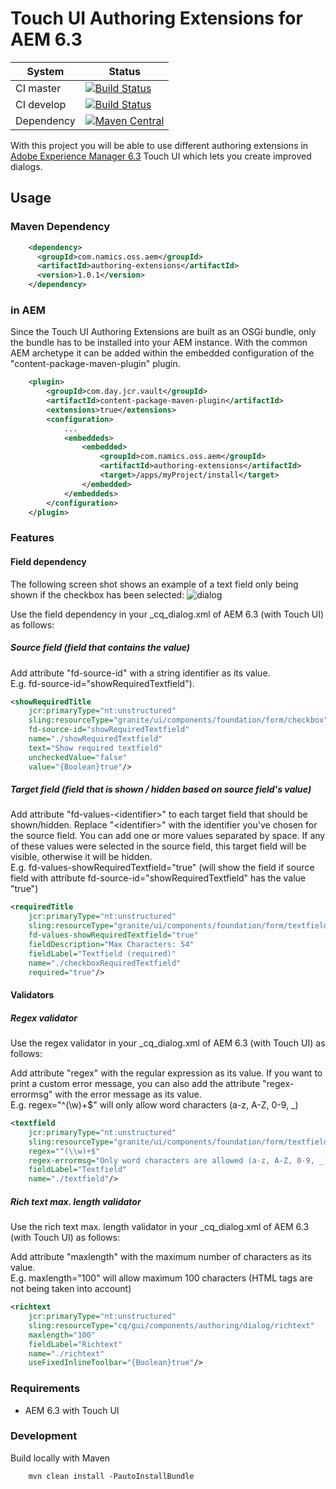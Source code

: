 # Touch UI Authoring Extensions for AEM 6.3

System        | Status
--------------|------------------------------------------------        
CI master     | [![Build Status][travis-master]][travis-url]
CI develop    | [![Build Status][travis-develop]][travis-url]
Dependency    | [![Maven Central][maven-central-version]][maven-central]

With this project you will be able to use different authoring extensions in [Adobe Experience Manager 6.3](https://helpx.adobe.com/experience-manager/6-3/release-notes.html) Touch UI which lets you create improved dialogs.

## Usage

### Maven Dependency
```xml
    <dependency>
      <groupId>com.namics.oss.aem</groupId>
      <artifactId>authoring-extensions</artifactId>
      <version>1.0.1</version>
    </dependency>
```

### in AEM
Since the Touch UI Authoring Extensions are built as an OSGi bundle, only the bundle has to be installed into your AEM instance. 
With the common AEM archetype it can be added within the embedded configuration of the "content-package-maven-plugin" plugin.
```xml
    <plugin>
        <groupId>com.day.jcr.vault</groupId>
        <artifactId>content-package-maven-plugin</artifactId>
        <extensions>true</extensions>
        <configuration>
            ...
            <embeddeds>
                <embedded>
                    <groupId>com.namics.oss.aem</groupId>
                    <artifactId>authoring-extensions</artifactId>
                    <target>/apps/myProject/install</target>
                </embedded>
            </embeddeds>
        </configuration>
    </plugin>
```

### Features

#### Field dependency

The following screen shot shows an example of a text field only being shown if the checkbox has been selected: 
![dialog](docs/field-dependency.jpg)

Use the field dependency in your _cq_dialog.xml of AEM 6.3 (with Touch UI) as follows:

##### Source field (field that contains the value)
Add attribute "fd-source-id" with a string identifier as its value.
<br/>E.g. fd-source-id="showRequiredTextfield").

```xml
<showRequiredTitle
    jcr:primaryType="nt:unstructured"
    sling:resourceType="granite/ui/components/foundation/form/checkbox"
    fd-source-id="showRequiredTextfield"
    name="./showRequiredTextfield"
    text="Show required textfield"
    uncheckedValue="false"
    value="{Boolean}true"/>
```

##### Target field (field that is shown / hidden based on source field's value)
Add attribute "fd-values-\<identifier\>" to each target field that should be shown/hidden. Replace "\<identifier\>" with the identifier you've chosen for the source field.
You can add one or more values separated by space. If any of these values were selected in the source field, this target field will be visible, otherwise it will be hidden.
<br/>E.g. fd-values-showRequiredTextfield="true" (will show the field if source field with attribute fd-source-id="showRequiredTextfield" has the value "true")

```xml
<requiredTitle
    jcr:primaryType="nt:unstructured"
    sling:resourceType="granite/ui/components/foundation/form/textfield"
    fd-values-showRequiredTextfield="true"
    fieldDescription="Max Characters: 54"
    fieldLabel="Textfield (required)"
    name="./checkboxRequiredTextfield"
    required="true"/>
```

#### Validators

##### Regex validator
Use the regex validator in your _cq_dialog.xml of AEM 6.3 (with Touch UI) as follows:

Add attribute "regex" with the regular expression as its value. If you want to print a custom error
message, you can also add the attribute "regex-errormsg" with the error message as its value.
<br/>E.g. regex="^(\\w)+$" will only allow word characters (a-z, A-Z, 0-9, _)

```xml
<textfield
    jcr:primaryType="nt:unstructured"
    sling:resourceType="granite/ui/components/foundation/form/textfield"
    regex="^(\\w)+$"
    regex-errormsg="Only word characters are allowed (a-z, A-Z, 0-9, _)."
    fieldLabel="Textfield"
    name="./textfield"/>
```

##### Rich text max. length validator
Use the rich text max. length validator in your _cq_dialog.xml of AEM 6.3 (with Touch UI) as follows:

Add attribute "maxlength" with the maximum number of characters as its value.
<br/>E.g. maxlength="100" will allow maximum 100 characters (HTML tags are not being taken into account)

```xml
<richtext
    jcr:primaryType="nt:unstructured"
    sling:resourceType="cq/gui/components/authoring/dialog/richtext"
    maxlength="100"
    fieldLabel="Richtext"
    name="./richtext"
    useFixedInlineToolbar="{Boolean}true"/>
```

### Requirements
* AEM 6.3 with Touch UI

### Development
Build locally with Maven
```
    mvn clean install -PautoInstallBundle
``` 


[travis-master]: https://travis-ci.org/namics/aem-authoring-extensions.svg?branch=6.3%2Fmaster
[travis-develop]: https://travis-ci.org/namics/aem-authoring-extensions.svg?branch=6.3%2Fdevelop
[travis-url]: https://travis-ci.org/namics/aem-authoring-extensions
[maven-central-version]: https://maven-badges.herokuapp.com/maven-central/com.namics.oss.aem/authoring-extensions/badge.svg
[maven-central]: https://maven-badges.herokuapp.com/maven-central/com.namics.oss.aem/authoring-extensions
